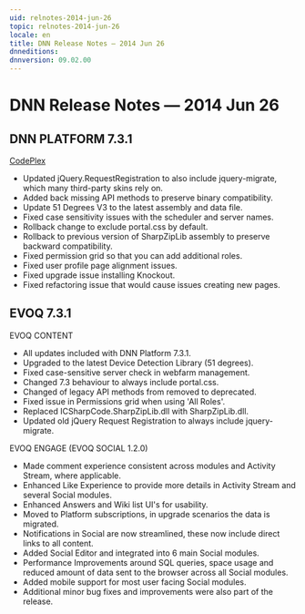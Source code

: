 ```yaml
---
uid: relnotes-2014-jun-26
topic: relnotes-2014-jun-26
locale: en
title: DNN Release Notes — 2014 Jun 26
dnneditions:
dnnversion: 09.02.00
---
```


# DNN Release Notes — 2014 Jun 26

## DNN PLATFORM 7.3.1

[CodePlex](https://dotnetnuke.codeplex.com/releases/view/123913)

*   Updated jQuery.RequestRegistration to also include jquery-migrate, which many third-party skins rely on.
*   Added back missing API methods to preserve binary compatibility.
*   Update 51 Degrees V3 to the latest assembly and data file.
*   Fixed case sensitivity issues with the scheduler and server names.
*   Rollback change to exclude portal.css by default.
*   Rollback to previous version of SharpZipLib assembly to preserve backward compatibility.
*   Fixed permission grid so that you can add additional roles.
*   Fixed user profile page alignment issues.
*   Fixed upgrade issue installing Knockout.
*   Fixed refactoring issue that would cause issues creating new pages.

## EVOQ 7.3.1

EVOQ CONTENT

*   All updates included with DNN Platform 7.3.1.
*   Upgraded to the latest Device Detection Library (51 degrees).
*   Fixed case-sensitive server check in webfarm management.
*   Changed 7.3 behaviour to always include portal.css.
*   Changed of legacy API methods from removed to deprecated.
*   Fixed issue in Permissions grid when using 'All Roles'.
*   Replaced ICSharpCode.SharpZipLib.dll with SharpZipLib.dll.
*   Updated old jQuery Request Registration to always include jquery-migrate.

EVOQ ENGAGE (EVOQ SOCIAL 1.2.0)

*   Made comment experience consistent across modules and Activity Stream, where applicable.
*   Enhanced Like Experience to provide more details in Activity Stream and several Social modules.
*   Enhanced Answers and Wiki list UI's for usability.
*   Moved to Platform subscriptions, in upgrade scenarios the data is migrated.
*   Notifications in Social are now streamlined, these now include direct links to all content.
*   Added Social Editor and integrated into 6 main Social modules.
*   Performance Improvements around SQL queries, space usage and reduced amount of data sent to the browser across all Social modules.
*   Added mobile support for most user facing Social modules.
*   Additional minor bug fixes and improvements were also part of the release.
